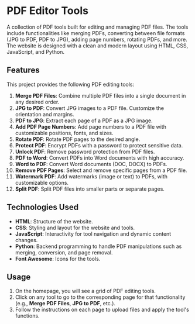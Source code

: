 # PDF Editor Tools

A collection of PDF tools built for editing and managing PDF files. The tools include functionalities like merging PDFs, converting between file formats (JPG to PDF, PDF to JPG), adding page numbers, rotating PDFs, and more. The website is designed with a clean and modern layout using HTML, CSS, JavaScript, and Python.

## Features

This project provides the following PDF editing tools:

1. **Merge PDF Files**: Combine multiple PDF files into a single document in any desired order.
2. **JPG to PDF**: Convert JPG images to a PDF file. Customize the orientation and margins.
3. **PDF to JPG**: Extract each page of a PDF as a JPG image.
4. **Add PDF Page Numbers**: Add page numbers to a PDF file with customizable positions, fonts, and sizes.
5. **Rotate PDF**: Rotate PDF pages to the desired angle.
6. **Protect PDF**: Encrypt PDFs with a password to protect sensitive data.
7. **Unlock PDF**: Remove password protection from PDF files.
8. **PDF to Word**: Convert PDFs into Word documents with high accuracy.
9. **Word to PDF**: Convert Word documents (DOC, DOCX) to PDFs.
10. **Remove PDF Pages**: Select and remove specific pages from a PDF file.
11. **Watermark PDF**: Add watermarks (image or text) to PDFs, with customizable options.
12. **Split PDF**: Split PDF files into smaller parts or separate pages.

## Technologies Used

- **HTML**: Structure of the website.
- **CSS**: Styling and layout for the website and tools.
- **JavaScript**: Interactivity for tool navigation and dynamic content changes.
- **Python**: Backend programming to handle PDF manipulations such as merging, conversion, and page removal.
- **Font Awesome**: Icons for the tools.

## Usage

1. On the homepage, you will see a grid of PDF editing tools.
2. Click on any tool to go to the corresponding page for that functionality (e.g., **Merge PDF Files**, **JPG to PDF**, etc.).
3. Follow the instructions on each page to upload files and apply the tool's functions.
